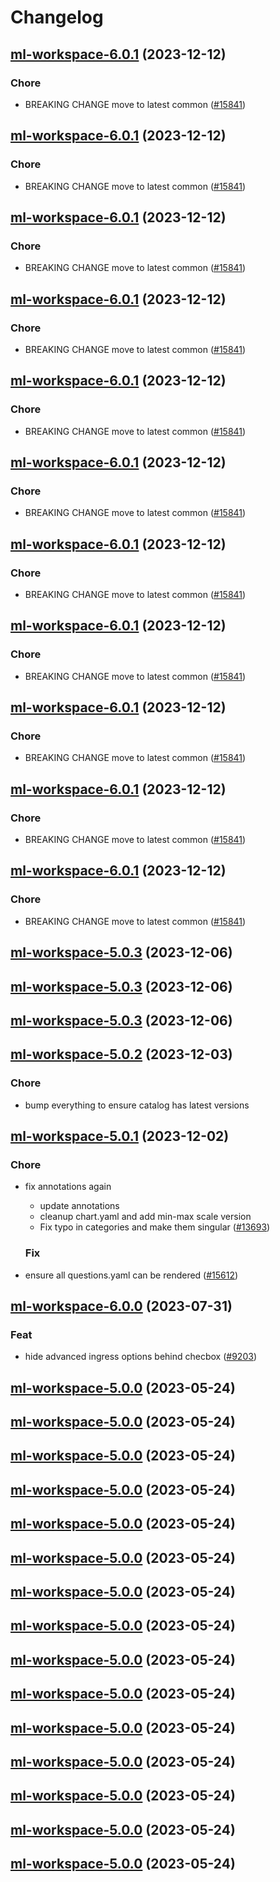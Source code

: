 # Changelog



## [ml-workspace-6.0.1](https://github.com/truecharts/charts/compare/ml-workspace-5.0.3...ml-workspace-6.0.1) (2023-12-12)

### Chore

- BREAKING CHANGE move to latest common ([#15841](https://github.com/truecharts/charts/issues/15841))
  
  


## [ml-workspace-6.0.1](https://github.com/truecharts/charts/compare/ml-workspace-5.0.3...ml-workspace-6.0.1) (2023-12-12)

### Chore

- BREAKING CHANGE move to latest common ([#15841](https://github.com/truecharts/charts/issues/15841))
  
  


## [ml-workspace-6.0.1](https://github.com/truecharts/charts/compare/ml-workspace-5.0.3...ml-workspace-6.0.1) (2023-12-12)

### Chore

- BREAKING CHANGE move to latest common ([#15841](https://github.com/truecharts/charts/issues/15841))
  
  


## [ml-workspace-6.0.1](https://github.com/truecharts/charts/compare/ml-workspace-5.0.3...ml-workspace-6.0.1) (2023-12-12)

### Chore

- BREAKING CHANGE move to latest common ([#15841](https://github.com/truecharts/charts/issues/15841))
  
  


## [ml-workspace-6.0.1](https://github.com/truecharts/charts/compare/ml-workspace-5.0.3...ml-workspace-6.0.1) (2023-12-12)

### Chore

- BREAKING CHANGE move to latest common ([#15841](https://github.com/truecharts/charts/issues/15841))
  
  


## [ml-workspace-6.0.1](https://github.com/truecharts/charts/compare/ml-workspace-5.0.3...ml-workspace-6.0.1) (2023-12-12)

### Chore

- BREAKING CHANGE move to latest common ([#15841](https://github.com/truecharts/charts/issues/15841))
  
  


## [ml-workspace-6.0.1](https://github.com/truecharts/charts/compare/ml-workspace-5.0.3...ml-workspace-6.0.1) (2023-12-12)

### Chore

- BREAKING CHANGE move to latest common ([#15841](https://github.com/truecharts/charts/issues/15841))
  
  


## [ml-workspace-6.0.1](https://github.com/truecharts/charts/compare/ml-workspace-5.0.3...ml-workspace-6.0.1) (2023-12-12)

### Chore

- BREAKING CHANGE move to latest common ([#15841](https://github.com/truecharts/charts/issues/15841))
  
  


## [ml-workspace-6.0.1](https://github.com/truecharts/charts/compare/ml-workspace-5.0.3...ml-workspace-6.0.1) (2023-12-12)

### Chore

- BREAKING CHANGE move to latest common ([#15841](https://github.com/truecharts/charts/issues/15841))
  
  


## [ml-workspace-6.0.1](https://github.com/truecharts/charts/compare/ml-workspace-5.0.3...ml-workspace-6.0.1) (2023-12-12)

### Chore

- BREAKING CHANGE move to latest common ([#15841](https://github.com/truecharts/charts/issues/15841))
  
  


## [ml-workspace-6.0.1](https://github.com/truecharts/charts/compare/ml-workspace-5.0.3...ml-workspace-6.0.1) (2023-12-12)

### Chore

- BREAKING CHANGE move to latest common ([#15841](https://github.com/truecharts/charts/issues/15841))
  
  



## [ml-workspace-5.0.3](https://github.com/truecharts/charts/compare/ml-workspace-5.0.2...ml-workspace-5.0.3) (2023-12-06)




## [ml-workspace-5.0.3](https://github.com/truecharts/charts/compare/ml-workspace-5.0.2...ml-workspace-5.0.3) (2023-12-06)




## [ml-workspace-5.0.3](https://github.com/truecharts/charts/compare/ml-workspace-5.0.2...ml-workspace-5.0.3) (2023-12-06)








## [ml-workspace-5.0.2](https://github.com/truecharts/charts/compare/ml-workspace-5.0.1...ml-workspace-5.0.2) (2023-12-03)

### Chore

- bump everything to ensure catalog has latest versions
  
  


## [ml-workspace-5.0.1](https://github.com/truecharts/charts/compare/ml-workspace-6.0.0...ml-workspace-5.0.1) (2023-12-02)

### Chore

- fix annotations again
  - update annotations
  - cleanup chart.yaml and add min-max scale version
  - Fix typo in categories and make them singular ([#13693](https://github.com/truecharts/charts/issues/13693))
  
  ### Fix

- ensure all questions.yaml can be rendered ([#15612](https://github.com/truecharts/charts/issues/15612))
  
  




## [ml-workspace-6.0.0](https://github.com/truecharts/charts/compare/ml-workspace-5.0.0...ml-workspace-6.0.0) (2023-07-31)

### Feat

- hide advanced ingress options behind checbox ([#9203](https://github.com/truecharts/charts/issues/9203))
  
  


## [ml-workspace-5.0.0](https://github.com/truecharts/charts/compare/ml-workspace-4.0.11...ml-workspace-5.0.0) (2023-05-24)




## [ml-workspace-5.0.0](https://github.com/truecharts/charts/compare/ml-workspace-4.0.11...ml-workspace-5.0.0) (2023-05-24)




## [ml-workspace-5.0.0](https://github.com/truecharts/charts/compare/ml-workspace-4.0.11...ml-workspace-5.0.0) (2023-05-24)




## [ml-workspace-5.0.0](https://github.com/truecharts/charts/compare/ml-workspace-4.0.11...ml-workspace-5.0.0) (2023-05-24)




## [ml-workspace-5.0.0](https://github.com/truecharts/charts/compare/ml-workspace-4.0.11...ml-workspace-5.0.0) (2023-05-24)




## [ml-workspace-5.0.0](https://github.com/truecharts/charts/compare/ml-workspace-4.0.11...ml-workspace-5.0.0) (2023-05-24)




## [ml-workspace-5.0.0](https://github.com/truecharts/charts/compare/ml-workspace-4.0.11...ml-workspace-5.0.0) (2023-05-24)




## [ml-workspace-5.0.0](https://github.com/truecharts/charts/compare/ml-workspace-4.0.11...ml-workspace-5.0.0) (2023-05-24)




## [ml-workspace-5.0.0](https://github.com/truecharts/charts/compare/ml-workspace-4.0.11...ml-workspace-5.0.0) (2023-05-24)




## [ml-workspace-5.0.0](https://github.com/truecharts/charts/compare/ml-workspace-4.0.11...ml-workspace-5.0.0) (2023-05-24)




## [ml-workspace-5.0.0](https://github.com/truecharts/charts/compare/ml-workspace-4.0.11...ml-workspace-5.0.0) (2023-05-24)




## [ml-workspace-5.0.0](https://github.com/truecharts/charts/compare/ml-workspace-4.0.11...ml-workspace-5.0.0) (2023-05-24)




## [ml-workspace-5.0.0](https://github.com/truecharts/charts/compare/ml-workspace-4.0.11...ml-workspace-5.0.0) (2023-05-24)




## [ml-workspace-5.0.0](https://github.com/truecharts/charts/compare/ml-workspace-4.0.11...ml-workspace-5.0.0) (2023-05-24)




## [ml-workspace-5.0.0](https://github.com/truecharts/charts/compare/ml-workspace-4.0.11...ml-workspace-5.0.0) (2023-05-24)

